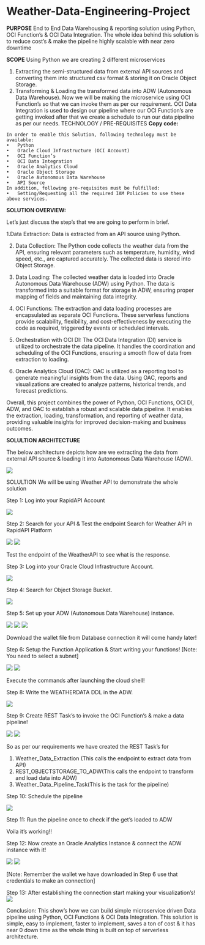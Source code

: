 # Weather-Data-Engineering-Project

**PURPOSE**
End to End Data Warehousing & reporting solution using Python, OCI Function’s & OCI Data Integration. 
The whole idea behind this solution is to reduce cost’s & make the pipeline highly scalable with near zero downtime

**SCOPE**
Using Python we are creating 2 different microservices 
1.	Extracting the semi-structured data from external API sources and converting them into structured csv format & storing it on Oracle Object Storage. 
2.	Transforming & Loading the transformed data into ADW (Autonomous Data Warehouse). 
Now we will be making the microservice using OCI Function’s so that we can invoke them as per our requirement. 
OCI Data Integration is used to design our pipeline where our OCI Function’s are getting invoked after that we create a schedule to run our data pipeline as per our needs.
TECHNOLOGY / PRE-REQUISITES
**Copy code:**
```
In order to enable this Solution, following technology must be available:
•	Python
•	Oracle Cloud Infrastructure (OCI Account) 
•	OCI Function’s
•	OCI Data Integration
•	Oracle Analytics Cloud
•	Oracle Object Storage
•	Oracle Autonomous Data Warehouse
•	API Source
In addition, following pre-requisites must be fulfilled:
•	Setting/Requesting all the required IAM Policies to use these above services.

```

**SOLUTION OVERVIEW:**

Let’s just discuss the step’s that we are going to perform in brief.

1.Data Extraction: Data is extracted from an API source using Python.

2. Data Collection: The Python code collects the weather data from the API, ensuring relevant parameters such as temperature, humidity, wind speed, etc., are captured accurately. The collected data is stored into Object Storage.

3. Data Loading: The collected weather data is loaded into Oracle Autonomous Data Warehouse (ADW) using Python.
The data is transformed into a suitable format for storage in ADW, ensuring proper mapping of fields and maintaining data integrity.

4. OCI Functions: The extraction and data loading processes are encapsulated as separate OCI Functions. These serverless functions provide scalability, flexibility, and cost-effectiveness by executing the code as required, triggered by events or scheduled intervals.

5. Orchestration with OCI DI: The OCI Data Integration (DI) service is utilized to orchestrate the data pipeline. It handles the coordination and scheduling of the OCI Functions, ensuring a smooth flow of data from extraction to loading.

6. Oracle Analytics Cloud (OAC): OAC is utilized as a reporting tool to generate meaningful insights from the data. Using OAC, reports and visualizations are created to analyze patterns, historical trends, and forecast predictions.

Overall, this project combines the power of Python, OCI Functions, OCI DI, ADW, and OAC to establish a robust and scalable data pipeline. It enables the extraction, loading, transformation, and reporting of weather data, providing valuable insights for improved decision-making and business outcomes.


**SOLULTION ARCHITECTURE**

The below architecture depicts how are we extracting the data from external API source & loading it into Autonomous Data Warehouse (ADW). 


<img src="Weather/Architecture.jpg">


SOLULTION 
We will be using Weather API to demonstrate the whole solution

Step 1: Log into your RapidAPI Account

  <img src="Weather/RapidAPI_0.png">

Step 2: Search for your API & Test the endpoint
Search for Weather API in RapidAPI Platform


   <img src="Weather/RapidAPI_1.png">

   
   <img src="Weather/Endpoint.png">


Test the endpoint of the WeatherAPI to see what is the response.
 



Step 3: Log into your Oracle Cloud Infrastructure Account.


   <img src="Weather/Bucket.png">

 
Step 4: Search for Object Storage Bucket.

   <img src="Weather/Bucket_OCI.png">
 

Step 5: Set up your ADW (Autonomous Data Warehouse) instance.

   <img src="Weather/ADW.png">

   <img src="Weather/ADW2.png">

   
   <img src="Weather/ADW3.png">



Download the wallet file from Database connection it will come handy later!
 
Step 6: Setup the Function Application & Start writing your functions!
[Note: You need to select a subnet]
 
   <img src="Weather/Function1.png">
   <img src="Weather/Function2.png">



Execute the commands after launching the cloud shell!


Step 8: Write the WEATHERDATA DDL in the ADW.

   <img src="Weather/WeatherDDl.png">


Step 9: Create REST Task’s to invoke the OCI Function’s & make a data pipeline!
 
 
   <img src="Weather/Pipeline.png">
   <img src="Weather/Weather_Data_Pipeline.png">


 
So as per our requirements we have created the REST Task’s for 
1.	Weather_Data_Extraction (This calls the endpoint to extract data from API)
2.	REST_OBJECTSTORAGE_TO_ADW(This calls the endpoint to transform and load data into ADW)
3.	Weather_Data_Pipeline_Task(This is the task for the pipeline)
 


Step 10: Schedule the pipeline

   <img src="Weather/Schedule.png">

 

Step 11: Run the pipeline once to check if the get’s loaded to ADW
 
Voila it’s working!!


Step 12: Now create an Oracle Analytics Instance & connect the ADW instance with it!

 <img src="Weather/OAC_Instance.png">

 
 <img src="Weather/OAC_Connection.png">

 
[Note: Remember the wallet we have downloaded in Step 6 use that credentials to make an connection]
 
Step 13: After establishing the connection start making your visualization’s!
 <img src="Weather/Dashboard.png">




Conclusion: 
This show’s how we can build simple microservice driven Data pipeline using Python, OCI Functions & OCI Data Integration. This solution is simple, easy to implement, faster to implement, saves a ton of cost & it has near 0 down time as the whole thing is built on top of serverless architecture.

